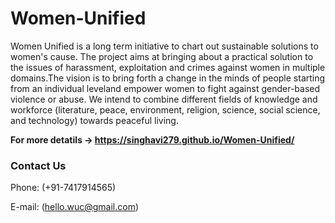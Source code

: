 <h1> Women-Unified</h1>
Women Unified is a long term initiative to chart out sustainable solutions to women's cause. The project aims at bringing about a practical solution to the issues of harassment, exploitation and crimes against women in multiple domains.The vision is to bring forth a change in the minds of people starting from an individual leveland empower women to fight against gender-based violence or abuse. We intend to combine different fields of knowledge and workforce (literature, peace, environment, religion, science, social science, and technology) towards peaceful living.
<br />



<b>For more detatils -> https://singhavi279.github.io/Women-Unified/</b>

<h3> Contact Us </h3>
Phone: (+91-7417914565)

E-mail: (hello.wuc@gmail.com)
